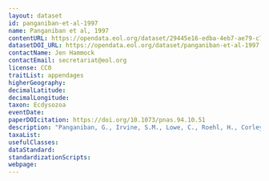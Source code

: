 ```yaml
---
layout: dataset
id: panganiban-et-al-1997
name: Panganiban et al, 1997
contentURL: https://opendata.eol.org/dataset/29445e16-edba-4eb7-ae79-c7eb36491183/resource/ae97be5a-6d1f-4689-97f5-73117ffda93f/download/panganiban.zip
datasetDOI_URL: https://opendata.eol.org/dataset/panganiban-et-al-1997
contactName: Jen Hammock
contactEmail: secretariat@eol.org
license: CC0
traitList: appendages
higherGeography:
decimalLatitude:
decimalLongitude:
taxon: Ecdysozoa
eventDate:
paperDOIcitation: https://doi.org/10.1073/pnas.94.10.51
description: "Panganiban, G., Irvine, S.M., Lowe, C., Roehl, H., Corley, L.S., Sherbon, B., Grenier, J.K., Fallon, J.F., Kimble, J., Walker, M. and Wray, G.A., 1997. The origin and evolution of animal appendages. Proceedings of the National Academy of Sciences, 94(10), pp.5162-5166. https://doi.org/10.1073/pnas.94.10.51"
taxaList: 
usefulClasses:
dataStandard:
standardizationScripts:
webpage:
---
```


